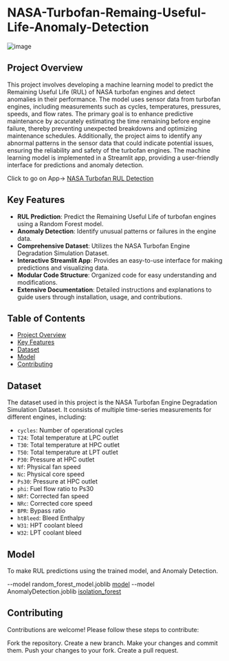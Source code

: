 # NASA-Turbofan-Remaing-Useful-Life-Anomaly-Detection
![image](https://github.com/user-attachments/assets/98896374-9e42-4662-8e49-67d41a5f3315)

## Project Overview
This project involves developing a machine learning model to predict the Remaining Useful Life (RUL) of NASA turbofan engines and detect anomalies in their performance. The model uses sensor data from turbofan engines, including measurements such as cycles, temperatures, pressures, speeds, and flow rates. The primary goal is to enhance predictive maintenance by accurately estimating the time remaining before engine failure, thereby preventing unexpected breakdowns and optimizing maintenance schedules. Additionally, the project aims to identify any abnormal patterns in the sensor data that could indicate potential issues, ensuring the reliability and safety of the turbofan engines. The machine learning model is implemented in a Streamlit app, providing a user-friendly interface for predictions and anomaly detection.

Click to go on App-> [NASA Turbofan RUL Detection](https://huggingface.co/spaces/Gaurav069/NASA_Turbofan_RUL_and_Anomaly_Prediction_Playground)

## Key Features
- **RUL Prediction**: Predict the Remaining Useful Life of turbofan engines using a Random Forest model.
- **Anomaly Detection**: Identify unusual patterns or failures in the engine data.
- **Comprehensive Dataset**: Utilizes the NASA Turbofan Engine Degradation Simulation Dataset.
- **Interactive Streamlit App**: Provides an easy-to-use interface for making predictions and visualizing data.
- **Modular Code Structure**: Organized code for easy understanding and modifications.
- **Extensive Documentation**: Detailed instructions and explanations to guide users through installation, usage, and contributions.
## Table of Contents
- [Project Overview](#project-overview)
- [Key Features](#Key-Features)
- [Dataset](#dataset)
- [Model](#Model)
- [Contributing](#contributing)

## Dataset
The dataset used in this project is the NASA Turbofan Engine Degradation Simulation Dataset. It consists of multiple time-series measurements for different engines, including:
- `cycles`: Number of operational cycles
- `T24`: Total temperature at LPC outlet
- `T30`: Total temperature at HPC outlet
- `T50`: Total temperature at LPT outlet
- `P30`: Pressure at HPC outlet
- `Nf`: Physical fan speed
- `Nc`: Physical core speed
- `Ps30`: Pressure at HPC outlet
- `phi`: Fuel flow ratio to Ps30
- `NRf`: Corrected fan speed
- `NRc`: Corrected core speed
- `BPR`: Bypass ratio
- `htBleed`: Bleed Enthalpy
- `W31`: HPT coolant bleed
- `W32`: LPT coolant bleed

## Model
To make RUL predictions using the trained model, and Anomaly Detection.

--model random_forest_model.joblib [model](https://huggingface.co/spaces/Gaurav069/NASA_Turbofan_RUL_and_Anomaly_Prediction_Playground/blob/main/random_forest_model.joblib)
--model AnomalyDetection.joblib [isolation_forest](https://huggingface.co/spaces/Gaurav069/NASA_Turbofan_RUL_and_Anomaly_Prediction_Playground/blob/main/AnomalyDetection.joblib)

## Contributing
Contributions are welcome! Please follow these steps to contribute:

Fork the repository.
Create a new branch.
Make your changes and commit them.
Push your changes to your fork.
Create a pull request.
